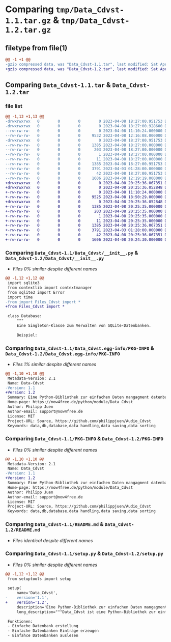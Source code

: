 # Comparing `tmp/Data_Cdvst-1.1.tar.gz` & `tmp/Data_Cdvst-1.2.tar.gz`

## filetype from file(1)

```diff
@@ -1 +1 @@
-gzip compressed data, was "Data_Cdvst-1.1.tar", last modified: Sat Apr  8 18:27:00 2023, max compression
+gzip compressed data, was "Data_Cdvst-1.2.tar", last modified: Sat Apr  8 20:25:36 2023, max compression
```

## Comparing `Data_Cdvst-1.1.tar` & `Data_Cdvst-1.2.tar`

### file list

```diff
@@ -1,13 +1,13 @@
-drwxrwxrwx   0        0        0        0 2023-04-08 18:27:00.951753 Data_Cdvst-1.1/
-drwxrwxrwx   0        0        0        0 2023-04-08 18:27:00.928600 Data_Cdvst-1.1/Data_Cdvst/
--rw-rw-rw-   0        0        0        0 2023-04-08 11:10:24.000000 Data_Cdvst-1.1/Data_Cdvst/Files_Cdvst.py
--rw-rw-rw-   0        0        0     9532 2023-04-08 12:16:08.000000 Data_Cdvst-1.1/Data_Cdvst/__init__.py
-drwxrwxrwx   0        0        0        0 2023-04-08 18:27:00.951753 Data_Cdvst-1.1/Data_Cdvst.egg-info/
--rw-rw-rw-   0        0        0     1385 2023-04-08 18:27:00.000000 Data_Cdvst-1.1/Data_Cdvst.egg-info/PKG-INFO
--rw-rw-rw-   0        0        0      203 2023-04-08 18:27:00.000000 Data_Cdvst-1.1/Data_Cdvst.egg-info/SOURCES.txt
--rw-rw-rw-   0        0        0        1 2023-04-08 18:27:00.000000 Data_Cdvst-1.1/Data_Cdvst.egg-info/dependency_links.txt
--rw-rw-rw-   0        0        0       11 2023-04-08 18:27:00.000000 Data_Cdvst-1.1/Data_Cdvst.egg-info/top_level.txt
--rw-rw-rw-   0        0        0     1385 2023-04-08 18:27:00.951753 Data_Cdvst-1.1/PKG-INFO
--rw-rw-rw-   0        0        0     3791 2023-04-03 01:28:00.000000 Data_Cdvst-1.1/README.md
--rw-rw-rw-   0        0        0       42 2023-04-08 18:27:00.951753 Data_Cdvst-1.1/setup.cfg
--rw-rw-rw-   0        0        0     1606 2023-04-08 12:19:19.000000 Data_Cdvst-1.1/setup.py
+drwxrwxrwx   0        0        0        0 2023-04-08 20:25:36.067351 Data_Cdvst-1.2/
+drwxrwxrwx   0        0        0        0 2023-04-08 20:25:36.052848 Data_Cdvst-1.2/Data_Cdvst/
+-rw-rw-rw-   0        0        0        0 2023-04-08 11:10:24.000000 Data_Cdvst-1.2/Data_Cdvst/Files_Cdvst.py
+-rw-rw-rw-   0        0        0     9525 2023-04-08 18:50:29.000000 Data_Cdvst-1.2/Data_Cdvst/__init__.py
+drwxrwxrwx   0        0        0        0 2023-04-08 20:25:36.052848 Data_Cdvst-1.2/Data_Cdvst.egg-info/
+-rw-rw-rw-   0        0        0     1385 2023-04-08 20:25:35.000000 Data_Cdvst-1.2/Data_Cdvst.egg-info/PKG-INFO
+-rw-rw-rw-   0        0        0      203 2023-04-08 20:25:35.000000 Data_Cdvst-1.2/Data_Cdvst.egg-info/SOURCES.txt
+-rw-rw-rw-   0        0        0        1 2023-04-08 20:25:35.000000 Data_Cdvst-1.2/Data_Cdvst.egg-info/dependency_links.txt
+-rw-rw-rw-   0        0        0       11 2023-04-08 20:25:35.000000 Data_Cdvst-1.2/Data_Cdvst.egg-info/top_level.txt
+-rw-rw-rw-   0        0        0     1385 2023-04-08 20:25:36.067351 Data_Cdvst-1.2/PKG-INFO
+-rw-rw-rw-   0        0        0     3791 2023-04-03 01:28:00.000000 Data_Cdvst-1.2/README.md
+-rw-rw-rw-   0        0        0       42 2023-04-08 20:25:36.067351 Data_Cdvst-1.2/setup.cfg
+-rw-rw-rw-   0        0        0     1606 2023-04-08 20:24:30.000000 Data_Cdvst-1.2/setup.py
```

### Comparing `Data_Cdvst-1.1/Data_Cdvst/__init__.py` & `Data_Cdvst-1.2/Data_Cdvst/__init__.py`

 * *Files 0% similar despite different names*

```diff
@@ -1,12 +1,12 @@
 import sqlite3
 from contextlib import contextmanager
 from sqlite3 import Error
 import time
-from import Files_Cdvst import *
+from Files_Cdvst import *
 
 class Database:
     """
     Eine Singleton-Klasse zum Verwalten von SQLite-Datenbanken.
 
     Beispiel:
```

### Comparing `Data_Cdvst-1.1/Data_Cdvst.egg-info/PKG-INFO` & `Data_Cdvst-1.2/Data_Cdvst.egg-info/PKG-INFO`

 * *Files 1% similar despite different names*

```diff
@@ -1,10 +1,10 @@
 Metadata-Version: 2.1
 Name: Data-Cdvst
-Version: 1.1
+Version: 1.2
 Summary: Eine Python-Bibliothek zur einfachen Daten mangagment datenbanken undmehr und -aufnahme.
 Home-page: https://now4free.de/python/module/Data_Cdvst
 Author: Philipp Juen
 Author-email: support@now4free.de
 License: MIT
 Project-URL: Source, https://github.com/philippjuen/Audio_Cdvst
 Keywords: data,db,database,data handling,data saving,data sorting
```

### Comparing `Data_Cdvst-1.1/PKG-INFO` & `Data_Cdvst-1.2/PKG-INFO`

 * *Files 0% similar despite different names*

```diff
@@ -1,10 +1,10 @@
 Metadata-Version: 2.1
 Name: Data_Cdvst
-Version: 1.1
+Version: 1.2
 Summary: Eine Python-Bibliothek zur einfachen Daten mangagment datenbanken undmehr und -aufnahme.
 Home-page: https://now4free.de/python/module/Data_Cdvst
 Author: Philipp Juen
 Author-email: support@now4free.de
 License: MIT
 Project-URL: Source, https://github.com/philippjuen/Audio_Cdvst
 Keywords: data,db,database,data handling,data saving,data sorting
```

### Comparing `Data_Cdvst-1.1/README.md` & `Data_Cdvst-1.2/README.md`

 * *Files identical despite different names*

### Comparing `Data_Cdvst-1.1/setup.py` & `Data_Cdvst-1.2/setup.py`

 * *Files 0% similar despite different names*

```diff
@@ -1,12 +1,12 @@
 from setuptools import setup
 
 setup(
     name='Data_Cdvst',
-    version='1.1',
+    version='1.2',
     description='Eine Python-Bibliothek zur einfachen Daten mangagment datenbanken undmehr und -aufnahme.',
     long_description="""Data_Cdvst ist eine Python-Bibliothek zur einfachen nutzung von Datenbanken undeinfachen umgang mit datenverarbeitugn und -aufnahme. Die Bibliothek bietet Funktionen zum Abspielen von WAV- und MP3-Dateien sowie zur Aufnahme von Audio in einer WAV-Datei. Die Bibliothek umfasst auch eine automatische Spracherkennungsfunktion.
 
 Funktionen:
 - Einfache Datenbank erstellung
 - Einfache Datenbanken Einträge erzeugen
 - Einfahce Datenbanken auslesen
```

